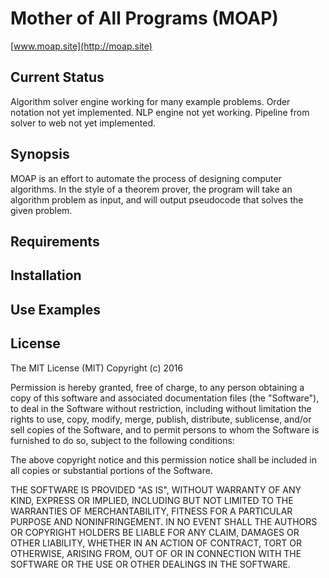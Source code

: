 # Mother of All Programs (MOAP)

[www.moap.site](http://moap.site)

## Current Status
Algorithm solver engine working for many example problems. Order notation not yet implemented. NLP engine not yet working. Pipeline from solver to web not yet implemented.

## Synopsis
MOAP is an effort to automate the process of designing computer algorithms. In the style of a theorem prover, the program will take an algorithm problem as input, and will output pseudocode that solves the given problem.

## Requirements


## Installation


## Use Examples


## License
The MIT License (MIT)
Copyright (c) 2016

Permission is hereby granted, free of charge, to any person obtaining a copy of this software and associated documentation files (the "Software"), to deal in the Software without restriction, including without limitation the rights to use, copy, modify, merge, publish, distribute, sublicense, and/or sell copies of the Software, and to permit persons to whom the Software is furnished to do so, subject to the following conditions:

The above copyright notice and this permission notice shall be included in all copies or substantial portions of the Software.

THE SOFTWARE IS PROVIDED "AS IS", WITHOUT WARRANTY OF ANY KIND, EXPRESS OR IMPLIED, INCLUDING BUT NOT LIMITED TO THE WARRANTIES OF MERCHANTABILITY, FITNESS FOR A PARTICULAR PURPOSE AND NONINFRINGEMENT. IN NO EVENT SHALL THE AUTHORS OR COPYRIGHT HOLDERS BE LIABLE FOR ANY CLAIM, DAMAGES OR OTHER LIABILITY, WHETHER IN AN ACTION OF CONTRACT, TORT OR OTHERWISE, ARISING FROM, OUT OF OR IN CONNECTION WITH THE SOFTWARE OR THE USE OR OTHER DEALINGS IN THE SOFTWARE.
